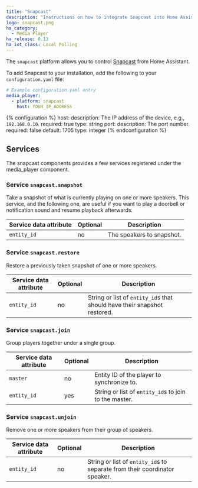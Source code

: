 ```yaml
---
title: "Snapcast"
description: "Instructions on how to integrate Snapcast into Home Assistant."
logo: snapcast.png
ha_category:
  - Media Player
ha_release: 0.13
ha_iot_class: Local Polling
---
```


The `snapcast` platform allows you to control [Snapcast](https://github.com/badaix/snapcast) from Home Assistant.

To add Snapcast to your installation, add the following to your `configuration.yaml` file:

```yaml
# Example configuration.yaml entry
media_player:
  - platform: snapcast
    host: YOUR_IP_ADDRESS
```

{% configuration %}
host:
  description: The IP address of the device, e.g., `192.168.0.10`.
  required: true
  type: string
port:
  description: The port number.
  required: false
  default: 1705
  type: integer
{% endconfiguration %}

## Services

The snapcast components provides a few services registered under the media_player component.

### Service `snapcast.snapshot`

Take a snapshot of what is currently playing on one or more speakers. This service, and the following one, are useful if you want to play a doorbell or notification sound and resume playback afterwards.

| Service data attribute | Optional | Description |
| ---------------------- | -------- | ----------- |
| `entity_id` | no | The speakers to snapshot.

### Service `snapcast.restore`

Restore a previously taken snapshot of one or more speakers.

| Service data attribute | Optional | Description |
| ---------------------- | -------- | ----------- |
| `entity_id` | no | String or list of `entity_id`s that should have their snapshot restored.

### Service `snapcast.join`

Group players together under a single group.

| Service data attribute | Optional | Description |
| ---------------------- | -------- | ----------- |
| `master` | no | Entity ID of the player to synchronize to.
| `entity_id` | yes | String or list of `entity_id`s to join to the master.

### Service `snapcast.unjoin`

Remove one or more speakers from their group of speakers.

| Service data attribute | Optional | Description |
| ---------------------- | -------- | ----------- |
| `entity_id` | no | String or list of `entity_id`s to separate from their coordinator speaker.
